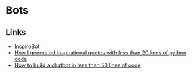 # Bots

## Links

- [InspiroBot](https://inspirobot.me/)
- [How I generated inspirational quotes with less than 20 lines of python code](https://codeburst.io/how-i-generated-inspirational-quotes-with-less-than-20-lines-of-code-38273623c905)
- [How to build a chatbot in less than 50 lines of code](https://www.codingame.com/playgrounds/41655/how-to-build-a-chatbot-in-less-than-50-lines-of-code)
